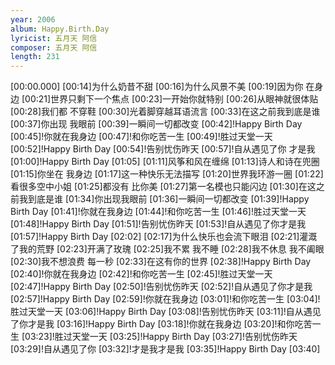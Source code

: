 ```yaml
---
year: 2006
album: Happy.Birth.Day
lyricist: 五月天 阿信
composer: 五月天 阿信
length: 231
---
```

[00:00.000]
[00:14]为什么奶昔不甜
[00:16]为什么风景不美
[00:19]因为你 在身边
[00:21]世界只剩下一个焦点
[00:23]一开始你就特别
[00:26]从眼神就很体贴
[00:28]我们都 不穿鞋
[00:30]光着脚穿越耳语流言
[00:33]在这之前我到底是谁
[00:37]你出现 我眼前
[00:39]一瞬间一切都改变
[00:42]!Happy Birth Day
[00:45]!你就在我身边
[00:47]!和你吃苦一生
[00:49]!胜过天堂一天
[00:52]!Happy Birth Day
[00:54]!告别忧伤昨天
[00:57]!自从遇见了你 才是我
[01:00]!Happy Birth Day
[01:05]
[01:11]风筝和风在缠绵
[01:13]诗人和诗在兜圈
[01:15]你坐在 我身边
[01:17]这一种快乐无法描写
[01:20]世界我环游一圈
[01:22]看很多空中小姐
[01:25]都没有 比你美
[01:27]第一名模也只能闪边
[01:30]在这之前我到底是谁
[01:34]你出现我眼前
[01:36]一瞬间一切都改变
[01:39]!Happy Birth Day
[01:41]!你就在我身边
[01:44]!和你吃苦一生
[01:46]!胜过天堂一天
[01:48]!Happy Birth Day
[01:51]!告别忧伤昨天
[01:53]!自从遇见了你才是我
[01:57]!Happy Birth Day
[02:02]
[02:17]为什么快乐也会流下眼泪
[02:21]灌溉了我的荒野
[02:23]开满了玫瑰
[02:25]我不累 我不睡
[02:28]我不休息 我不阖眼
[02:30]我不想浪费 每一秒
[02:33]在这有你的世界
[02:38]!Happy Birth Day
[02:40]!你就在我身边
[02:42]!和你吃苦一生
[02:45]!胜过天堂一天
[02:47]!Happy Birth Day
[02:50]!告别忧伤昨天
[02:52]!自从遇见了你才是我
[02:57]!Happy Birth Day
[02:59]!你就在我身边
[03:01]!和你吃苦一生
[03:04]!胜过天堂一天
[03:06]!Happy Birth Day
[03:08]!告别忧伤昨天
[03:11]!自从遇见了你才是我
[03:16]!Happy Birth Day
[03:18]!你就在我身边
[03:20]!和你吃苦一生
[03:23]!胜过天堂一天
[03:25]!Happy Birth Day
[03:27]!告别忧伤昨天
[03:29]!自从遇见了你
[03:32]!才是我才是我
[03:35]!Happy Birth Day
[03:40]